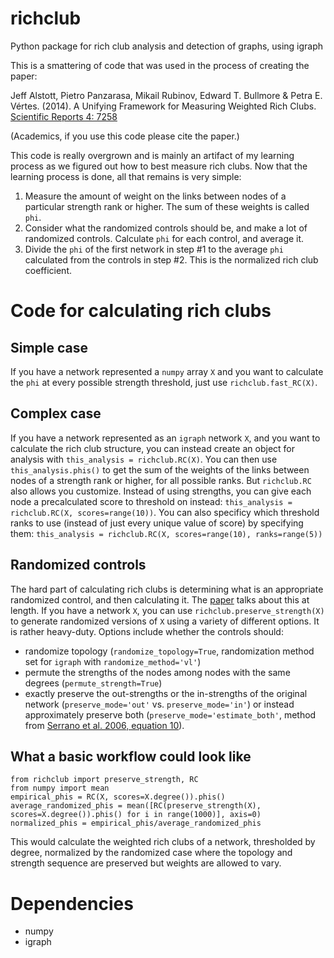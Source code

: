 # richclub
Python package for rich club analysis and detection of graphs, using igraph

This is a smattering of code that was used in the process of creating the paper:

Jeff Alstott, Pietro Panzarasa, Mikail Rubinov, Edward T. Bullmore & Petra E. Vértes. (2014). A Unifying Framework for Measuring Weighted Rich Clubs. [Scientific Reports 4: 7258](http://www.nature.com/articles/srep07258)

(Academics, if you use this code please cite the paper.)

This code is really overgrown and is mainly an artifact of my learning process as we figured out how to best measure rich clubs. Now that the learning process is done, all that remains is very simple:

1. Measure the amount of weight on the links between nodes of a particular strength rank or higher. The sum of these weights is called `phi`.
2. Consider what the randomized controls should be, and make a lot of randomized controls. Calculate `phi` for each control, and average it.
3. Divide the `phi` of the first network in step #1 to the average `phi` calculated from the controls in step #2. This is the normalized rich club coefficient.

Code for calculating rich clubs
===

Simple case
---
If you have a network represented a `numpy` array `X` and you want to calculate the `phi` at every possible strength threshold, just use `richclub.fast_RC(X)`.

Complex case
---
If you have a network represented as an `igraph` network `X`, and you want to calculate the rich club structure, you can instead create an object for analysis with `this_analysis = richclub.RC(X)`. You can then use `this_analysis.phis()` to get the sum of the weights of the links between nodes of a strength rank or higher, for all possible ranks. But `richclub.RC` also allows you customize. Instead of using strengths, you can give each node a precalculated score to threshold on instead: `this_analysis = richclub.RC(X, scores=range(10))`. You can also specificy which threshold ranks to use (instead of just every unique value of score) by specifying them: `this_analysis = richclub.RC(X, scores=range(10), ranks=range(5))`

Randomized controls
---
The hard part of calculating rich clubs is determining what is an appropriate randomized control, and then calculating it. The [paper](http://www.nature.com/articles/srep07258) talks about this at length. If you have a network `X`, you can use `richclub.preserve_strength(X)` to generate randomized versions of `X` using a variety of different options. It is rather heavy-duty. Options include whether the controls should:
- randomize topology (`randomize_topology=True`, randomization method set for `igraph` with `randomize_method='vl'`)
- permute the strengths of the nodes among nodes with the same degrees (`permute_strength=True`)
- exactly preserve the out-strengths or the in-strengths of the original network (`preserve_mode='out'` vs. `preserve_mode='in'`) or instead approximately preserve both (`preserve_mode='estimate_both'`, method from [Serrano et al. 2006, equation 10](http://arxiv.org/abs/cond-mat/0609029)).


What a basic workflow could look like
-----
```
from richclub import preserve_strength, RC
from numpy import mean
empirical_phis = RC(X, scores=X.degree()).phis()
average_randomized_phis = mean([RC(preserve_strength(X), scores=X.degree()).phis() for i in range(1000)], axis=0)
normalized_phis = empirical_phis/average_randomized_phis
```

This would calculate the weighted rich clubs of a network, thresholded by degree, normalized by the randomized case where the topology and strength sequence are preserved but weights are allowed to vary. 


Dependencies
===
- numpy
- igraph


